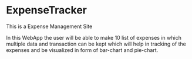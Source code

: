 # ExpenseTracker
This is a Expense Management Site


In this WebApp the user will be able to make 10 list of expenses in which multiple data and transaction can be kept which will help in tracking of the expenses and be visualized in form of bar-chart and pie-chart.